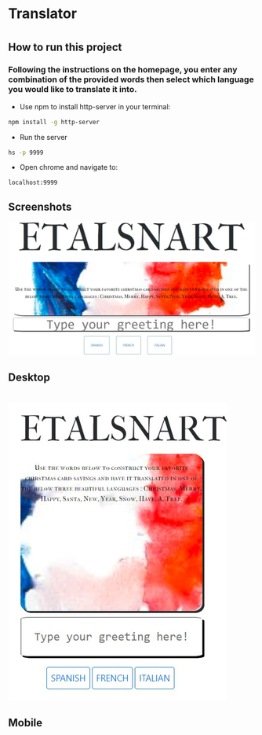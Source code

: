 # Translator

# 



## How to run this project
### Following the instructions on the homepage, you enter any combination of the provided words then select which language you would like to translate it into. 


* Use npm to install http-server in your terminal:
```sh
npm install -g http-server
```
* Run the server
```sh
hs -p 9999
```
* Open chrome and navigate to:
```
localhost:9999
```





## Screenshots


![Main screenshot](https://github.com/ke4tri/translator/blob/master/images/Translator.JPG )
## Desktop
#
#

![Mobile screenshot](https://github.com/ke4tri/translator/blob/master/images/Translator2.JPG)
## Mobile
#
#

